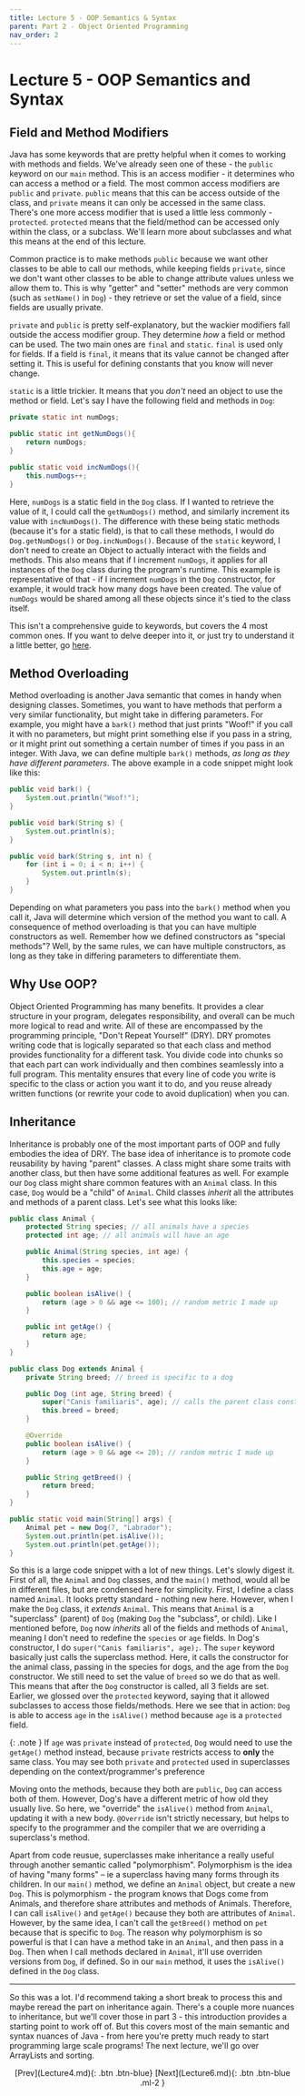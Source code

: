 ```yaml
---
title: Lecture 5 - OOP Semantics & Syntax
parent: Part 2 - Object Oriented Programming
nav_order: 2
---
```


# Lecture 5 - OOP Semantics and Syntax

## Field and Method Modifiers

Java has some keywords that are pretty helpful when it comes to working with methods and fields. We've already seen one of these - the `public` keyword on our `main` method. This is an access modifier - it determines who can access a method or a field. The most common access modifiers are `public` and `private`. `public` means that this can be access outside of the class, and `private` means it can only be accessed in the same class. There's one more access modifier that is used a little less commonly - `protected`. `protected` means that the field/method can be accessed only within the class, or a subclass. We'll learn more about subclasses and what this means at the end of this lecture.

Common practice is to make methods `public` because we want other classes to be able to call our methods, while keeping fields `private`, since we don't want other classes to be able to change attribute values unless we allow them to. This is why "getter" and "setter" methods are very common (such as `setName()` in `Dog`) - they retrieve or set the value of a field, since fields are usually private.

`private` and `public` is pretty self-explanatory, but the wackier modifiers fall outside the access modifier group. They determine *how* a field or method can be used. The two main ones are `final` and `static`. `final` is used only for fields. If a field is `final`, it means that its value cannot be changed after setting it. This is useful for defining constants that you know will never change.

`static` is a little trickier. It means that you *don't* need an object to use the method or field. Let's say I have the following field and methods in `Dog`:

```java
private static int numDogs;

public static int getNumDogs(){
    return numDogs;
}

public static void incNumDogs(){
    this.numDogs++;
}
```

Here, `numDogs` is a static field in the `Dog` class. If I wanted to retrieve the value of it, I could call the `getNumDogs()` method, and similarly increment its value with `incNumDogs()`. The difference with these being static methods (because it's for a static field), is that to call these methods, I would do `Dog.getNumDogs()` or `Dog.incNumDogs()`. Because of the `static` keyword, I don't need to create an Object to actually interact with the fields and methods. This also means that if I increment `numDogs`, it applies for all instances of the `Dog` class during the program's runtime. This example is representative of that - if I increment `numDogs` in the `Dog` constructor, for example, it would track how many dogs have been created. The value of `numDogs` would be shared among all these objects since it's tied to the class itself.

This isn't a comprehensive guide to keywords, but covers the 4 most common ones. If you want to delve deeper into it, or just try to understand it a little better, go [here](https://www.w3schools.com/java/java_modifiers.asp).

## Method Overloading

Method overloading is another Java semantic that comes in handy when designing classes. Sometimes, you want to have methods that perform a very similar functionality, but might take in differing parameters. For example, you might have a `bark()` method that just prints "Woof!" if you call it with no parameters, but might print something else if you pass in a string, or it might print out something a certain number of times if you pass in an integer. With Java, we can define multiple `bark()` methods, *as long as they have different parameters*. The above example in a code snippet might look like this:

```java
public void bark() {
    System.out.println("Woof!");
}

public void bark(String s) {
    System.out.println(s);
}

public void bark(String s, int n) {
    for (int i = 0; i < n; i++) {
        System.out.println(s);
    }
}
```

Depending on what parameters you pass into the `bark()` method when you call it, Java will determine which version of the method you want to call. A consequence of method overloading is that you can have multiple constructors as well. Remember how we defined constructors as "special methods"? Well, by the same rules, we can have multiple constructors, as long as they take in differing parameters to differentiate them.

## Why Use OOP?

Object Oriented Programming has many benefits. It provides a clear structure in your program, delegates responsibility, and overall can be much more logical to read and write. All of these are encompassed by the programming principle, "Don't Repeat Yourself" (DRY). DRY promotes writing code that is logically separated so that each class and method provides functionality for a different task. You divide code into chunks so that each part can work individually and then combines seamlessly into a full program. This mentality ensures that every line of code you write is specific to the class or action you want it to do, and you reuse already written functions (or rewrite your code to avoid duplication) when you can.

## Inheritance

Inheritance is probably one of the most important parts of OOP and fully embodies the idea of DRY. The base idea of inheritance is to promote code reusability by having "parent" classes. A class might share some traits with another class, but then have some additional features as well. For example our `Dog` class might share common features with an `Animal` class. In this case, `Dog` would be a "child" of `Animal`. Child classes *inherit* all the attributes and methods of a parent class. Let's see what this looks like:

```java
public class Animal {
    protected String species; // all animals have a species
    protected int age; // all animals will have an age

    public Animal(String species, int age) {
        this.species = species;
        this.age = age;
    }

    public boolean isAlive() {
        return (age > 0 && age <= 100); // random metric I made up
    }

    public int getAge() {
        return age;
    }
}

public class Dog extends Animal {
    private String breed; // breed is specific to a dog

    public Dog (int age, String breed) {
        super("Canis familiaris", age); // calls the parent class constructor
        this.breed = breed;
    }

    @Override
    public boolean isAlive() {
        return (age > 0 && age <= 20); // random metric I made up
    }

    public String getBreed() {
        return breed;
    }
}

public static void main(String[] args) {
    Animal pet = new Dog(7, "Labrador");
    System.out.println(pet.isAlive());
    System.out.println(pet.getAge());
}
```

So this is a large code snippet with a lot of new things. Let's slowly digest it. First of all, the `Animal` and `Dog` classes, and the `main()` method, would all be in different files, but are condensed here for simplicity. First, I define a class named `Animal`. It looks pretty standard - nothing new here. However, when I make the `Dog` class, it *extends* `Animal`. This means that `Animal` is a "superclass" (parent) of `Dog` (making `Dog` the "subclass", or child). Like I mentioned before, `Dog` now *inherits* all of the fields and methods of `Animal`, meaning I don't need to redefine the `species` or `age` fields. In Dog's constructor, I do `super("Canis familiaris", age);`. The `super` keyword basically just calls the superclass method. Here, it calls the constructor for the animal class, passing in the species for dogs, and the age from the `Dog` constructor. We still need to set the value of `breed` so we do that as well. This means that after the `Dog` constructor is called, all 3 fields are set. Earlier, we glossed over the `protected` keyword, saying that it allowed subclasses to access those fields/methods. Here we see that in action: `Dog` is able to access `age` in the `isAlive()` method because `age` is a `protected` field.

{: .note }
If `age` was `private` instead of `protected`, `Dog` would need to use the `getAge()` method instead, because `private` restricts access to **only** the same class. You may see both `private` and `protected` used in superclasses depending on the context/programmer's preference

Moving onto the methods, because they both are `public`, `Dog` can access both of them. However, Dog's have a different metric of how old they usually live. So here, we "override" the `isAlive()` method from `Animal`, updating it with a new body. `@Override` isn't strictly necessary, but helps to specify to the programmer and the compiler that we are overriding a superclass's method.

Apart from code reusue, superclasses make inheritance a really useful through another semantic called "polymorphism". Polymorphism is the idea of having "many forms" – ie a superclass having many forms through its children. In our `main()` method, we define an `Animal` object, but create a new `Dog`. This is polymorphism - the program knows that Dogs come from Animals, and therefore share attributes and methods of Animals. Therefore, I can call `isAlive()` and `getAge()` because they both are attributes of `Animal`. However, by the same idea, I can't call the `getBreed()` method on `pet` because that is specific to `Dog`. The reason why polymorphism is so powerful is that I can have a method take in an `Animal`, and then pass in a `Dog`. Then when I call methods declared in `Animal`, it'll use overriden versions from `Dog`, if defined. So in our `main` method, it uses the `isAlive()` defined in the `Dog` class.

***

So this was a lot. I'd recommend taking a short break to process this and maybe reread the part on inheritance again. There's a couple more nuances to inheritance, but we'll cover those in part 3 - this introduction provides a starting point to work off of. But this covers most of the main semantic and syntax nuances of Java - from here you're pretty much ready to start programming large scale programs! The next lecture, we'll go over ArrayLists and sorting.

<span class="fs-4" style="text-align:center; display:block">
[Prev](Lecture4.md){: .btn .btn-blue}
[Next](Lecture6.md){: .btn .btn-blue .ml-2 }
</span>
